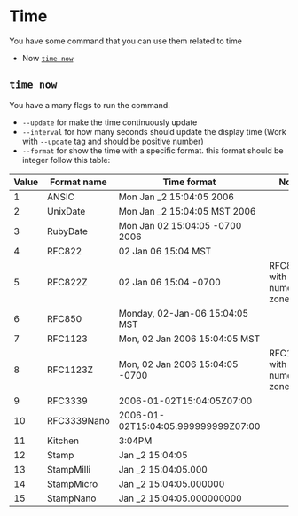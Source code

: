 # Time

You have some command that you can use them related to time
* Now [`time now`](#time-now)

## `time now`
You have a many flags to run the command.
- `--update` for make the time continuously update
- `--interval` for how many seconds should update the display time (Work with `--update` tag and should be positive number)
- `--format` for show the time with a specific format. this format should be integer follow this table:

Value|Format name|Time format|Note
---|---|---|---
1|ANSIC|Mon Jan _2 15:04:05 2006
2|UnixDate|Mon Jan _2 15:04:05 MST 2006
3|RubyDate|Mon Jan 02 15:04:05 -0700 2006
4|RFC822|02 Jan 06 15:04 MST
5|RFC822Z|02 Jan 06 15:04 -0700|RFC822 with numeric zone
6|RFC850|Monday, 02-Jan-06 15:04:05 MST
7|RFC1123|Mon, 02 Jan 2006 15:04:05 MST
8|RFC1123Z|Mon, 02 Jan 2006 15:04:05 -0700|RFC1123 with numeric zone
9|RFC3339|2006-01-02T15:04:05Z07:00
10|RFC3339Nano|2006-01-02T15:04:05.999999999Z07:00
11|Kitchen|3:04PM
12|Stamp|Jan _2 15:04:05
13|StampMilli|Jan _2 15:04:05.000
14|StampMicro|Jan _2 15:04:05.000000
15|StampNano |Jan _2 15:04:05.000000000
